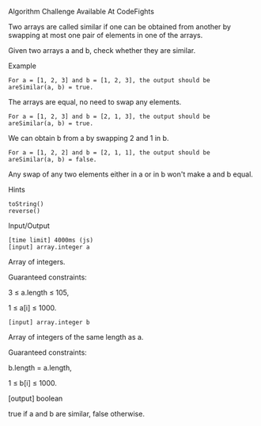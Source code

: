 Algorithm Challenge Available At CodeFights

Two arrays are called similar if one can be obtained from another by swapping at most one pair of elements in one of the arrays.

Given two arrays a and b, check whether they are similar.

Example

    For a = [1, 2, 3] and b = [1, 2, 3], the output should be areSimilar(a, b) = true.

The arrays are equal, no need to swap any elements.

    For a = [1, 2, 3] and b = [2, 1, 3], the output should be areSimilar(a, b) = true.

We can obtain b from a by swapping 2 and 1 in b.

    For a = [1, 2, 2] and b = [2, 1, 1], the output should be areSimilar(a, b) = false.

Any swap of any two elements either in a or in b won't make a and b equal.

Hints

    toString()
    reverse()

Input/Output

    [time limit] 4000ms (js)
    [input] array.integer a

Array of integers.

Guaranteed constraints:

3 ≤ a.length ≤ 105,

1 ≤ a[i] ≤ 1000.

    [input] array.integer b

Array of integers of the same length as a.

Guaranteed constraints:

b.length = a.length,

1 ≤ b[i] ≤ 1000.

[output] boolean

true if a and b are similar, false otherwise.